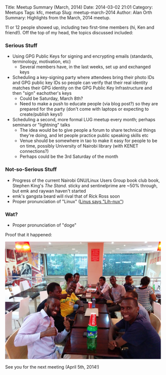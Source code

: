 Title: Meetup Summary (March, 2014)
Date: 2014-03-02 21:01
Category: Meetups
Tags: kfc, meetup
Slug: meetup-march-2014
Author: Alan Orth
Summary: Highlights from the March, 2014 meetup.

11 or 12 people showed up, including two first-time members (hi, Ken and friend!).  Off the top of my head, the topics discussed included:

### Serious Stuff

* Using GPG Public Keys for signing and encrypting emails (standards, terminology, motivation, etc)
    * Several members have, in the last weeks, set up and exchanged keys
* Scheduling a key-signing party where attendees bring their photo IDs and GPG public key IDs so people can verify that their real identity matches their GPG identity on the GPG Public Key Infrastructure and then "sign" eachother's keys
    * Could be Saturday, March 8th?
    * Need to make a push to educate people (via blog post?) so they are prepared for the party (don't come with laptops or expecting to create/publish keys!)
* Scheduling a second, more formal LUG meetup every month; perhaps seminars or "lightning" talks
    * The idea would be to give people a forum to share technical things they're doing, and let people practice public speaking skills etc
    * Venue should be somewhere in tao to make it easy for people to be on time, possibly University of Nairobi library (with KENET connections?)
    * Perhaps could be the 3rd Saturday of the month

### Not-so-Serious Stuff

* Progress of the current Nairobi GNU/Linux Users Group book club book, Stephen King's *The Stand*.  sticky and sentinelprime are ~50% through, but emk and raywan haven't started
* emk's gangsta beard will rival that of Rick Ross soon
* Proper pronunciation of "Linux" ([Linus says "Lih-nux"](http://safalra.com/science/linguistics/linux-pronunciation/))

### Wat?

* Proper pronunciation of "doge"

Proof that it happened:

![Group shot](/images/meetup-march-2014/meetup-march-2014.jpg "Nairobi GNU/Linux Users Group members")

See you for the next meeting (April 5th, 2014!)

